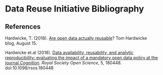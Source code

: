 # Data Reuse Initiative Bibliography

## References
Hardwicke, T. (2018). [Are open data actually reusable](https://tomhardwicke.netlify.com/blog/open-data-reusability/)? Tom Hardwicke blog, August 15.

Hardwicke et.al (2018). [Data availability, reusability, and analytic reproducibility: evaluating the impact of a mandatory open data policy at the journal _Cognition_](http://dx.doi.org/10.1098/rsos.180448). _Royal Society Open Science_, 5, 180448. doi:10.1098/rsos.180448
